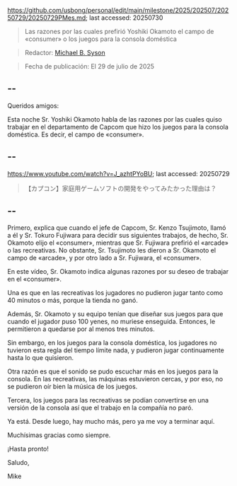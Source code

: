 https://github.com/usbong/personal/edit/main/milestone/2025/202507/20250729/20250729PMes.md; last accessed: 20250730

>  Las razones por las cuales prefirió Yoshiki Okamoto el campo de «consumer» o los juegos para la consola doméstica

> Redactor: [Michael B. Syson](https://www.linkedin.com/in/michaelsyson/)

> Fecha de publicación: El 29 de julio de 2025

## --

Queridos amigos:

Esta noche Sr. Yoshiki Okamoto habla de las razones por las cuales quiso trabajar en el departamento de Capcom que hizo los juegos para la consola doméstica. Es decir, el campo de «consumer».

## --

https://www.youtube.com/watch?v=J_azhtPYoBU; last accessed: 20250729

> 【カプコン】家庭用ゲームソフトの開発をやってみたかった理由は？

## --

Primero, explica que cuando el jefe de Capcom, Sr. Kenzo Tsujimoto, llamó a él y Sr. Tokuro Fujiwara para decidir sus siguientes trabajos, de hecho, Sr. Okamoto elijo el «consumer», mientras que Sr. Fujiwara prefirió el «arcade» o las recreativas. No obstante, Sr. Tsujimoto les dieron a Sr. Okamoto el campo de «arcade», y por otro lado a Sr. Fujiwara, el «consumer».

En este vídeo, Sr. Okamoto indica algunas razones por su deseo de trabajar en el «consumer».

Una es que en las recreativas los jugadores no pudieron jugar tanto como 40 minutos o más, porque la tienda no ganó. 

Además, Sr. Okamoto y su equipo tenían que diseñar sus juegos para que cuando el jugador puso 100 yenes, no muriese enseguida. Entonces, le permitieron a quedarse por al menos tres minutos. 

Sin embargo, en los juegos para la consola doméstica, los jugadores no tuvieron esta regla del tiempo límite nada, y pudieron jugar continuamente hasta lo que quisieron.

Otra razón es que el sonido se pudo escuchar más en los juegos para la consola. En las recreativas, las máquinas estuvieron cercas, y por eso, no se pudieron oír bien la música de los juegos.

Tercera, los juegos para las recreativas se podían convertirse en una versión de la consola así que el trabajo en la compañía no paró.

Ya está. Desde luego, hay mucho más, pero ya me voy a terminar aquí.

Muchísimas gracias como siempre.

¡Hasta pronto!

Saludo,

Mike
